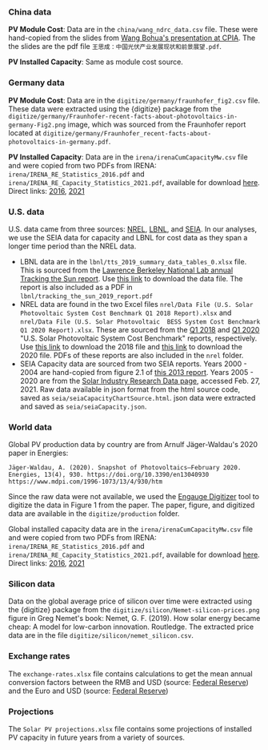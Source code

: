 ### China data

**PV Module Cost**: Data are in the `china/wang_ndrc_data.csv` file. These were hand-copied from the slides from [Wang Bohua's presentation at CPIA](https://mp.weixin.qq.com/s/lU9TW6wEjR0Fe9cOYk221A). The the slides are the pdf file `王思成：中国光伏产业发展现状和前景展望.pdf`.

**PV Installed Capacity**: Same as module cost source.

### Germany data

**PV Module Cost**: Data are in the `digitize/germany/fraunhofer_fig2.csv` file. These data were extracted using the {digitize} package from the `digitize/germany/Fraunhofer-recent-facts-about-photovoltaics-in-germany-Fig2.png` image, which was sourced from the Fraunhofer report located at `digitize/germany/Fraunhofer_recent-facts-about-photovoltaics-in-germany.pdf`.

**PV Installed Capacity**: Data are in the `irena/irenaCumCapacityMw.csv` file and were copied from two PDFs from IRENA: `irena/IRENA_RE_Statistics_2016.pdf` and `irena/IRENA_RE_Capacity_Statistics_2021.pdf`, available for download [here](https://www.irena.org/Statistics/Download-Data). Direct links: [2016](https://www.irena.org/publications/2016/Jul/Renewable-Energy-Statistics-2016), [2021](https://www.irena.org/publications/2021/March/Renewable-Capacity-Statistics-2021)

### U.S. data

U.S. data came from three sources: [NREL](https://www.nrel.gov/), [LBNL](https://www.lbl.gov/), and [SEIA](https://www.seia.org/). In our analyses, we use the SEIA data for capacity and LBNL for cost data as they span a longer time period than the NREL data.

- LBNL data are in the `lbnl/tts_2019_summary_data_tables_0.xlsx` file. This is sourced from the [Lawrence Berkeley National Lab annual Tracking the Sun report](https://emp.lbl.gov/tracking-the-sun). Use [this link](https://emp.lbl.gov/sites/default/files/tts_2019_summary_data_tables_0.xlsx) to download the data file. The report is also included as a PDF in `lbnl/tracking_the_sun_2019_report.pdf`
- NREL data are found in the two Excel files `nrel/Data File (U.S. Solar Photovoltaic System Cost Benchmark Q1 2018 Report).xlsx` and `nrel/Data File (U.S. Solar Photovoltaic  BESS System Cost Benchmark Q1 2020 Report).xlsx`. These are sourced from the
[Q1 2018](https://data.nrel.gov/submissions/103) and [Q1 2020](https://data.nrel.gov/submissions/158) "U.S. Solar Photovoltaic System Cost Benchmark" reports, respectively. Use [this link](https://data.nrel.gov/system/files/103/Data%20File%20%28U.S.%20Solar%20Photovoltaic%20System%20Cost%20Benchmark%20Q1%202018%20Report%29.xlsx) to download the 2018 file and [this link](https://data.nrel.gov/system/files/158/Data%20File%20%28U.S.%20Solar%20Photovoltaic%20%20BESS%20System%20Cost%20Benchmark%20Q1%202020%20Report%29.xlsx) to download the 2020 file. PDFs of these reports are also included in the `nrel` folder.
- SEIA Capacity data are sourced from two SEIA reports. Years 2000 - 2004 are hand-copied from figure 2.1 of [this 2013 report](https://www.seia.org/research-resources/solar-market-insight-report-2013-year-review). Years 2005 - 2020 are from the [Solar Industry Research Data page](https://www.seia.org/solar-industry-research-data), accessed Feb. 27, 2021. Raw data available in json format from the html source code, saved as `seia/seiaCapacityChartSource.html`. json data were extracted and saved as `seia/seiaCapacity.json`.

### World data

Global PV production data by country are from Arnulf Jäger-Waldau's 2020 paper in Energies:

    Jäger-Waldau, A. (2020). Snapshot of Photovoltaics—February 2020.
    Energies, 13(4), 930. https://doi.org/10.3390/en13040930
    https://www.mdpi.com/1996-1073/13/4/930/htm

Since the raw data were not available, we used the [Engauge Digitizer](https://markummitchell.github.io/engauge-digitizer/) tool to digitize the data in Figure 1 from the paper. The paper, figure, and digitized data are available in the `digitize/production` folder.

Global installed capacity data are in the `irena/irenaCumCapacityMw.csv` file and were copied from two PDFs from IRENA: `irena/IRENA_RE_Statistics_2016.pdf` and `irena/IRENA_RE_Capacity_Statistics_2021.pdf`, available for download [here](https://www.irena.org/Statistics/Download-Data). Direct links: [2016](https://www.irena.org/publications/2016/Jul/Renewable-Energy-Statistics-2016), [2021](https://www.irena.org/publications/2021/March/Renewable-Capacity-Statistics-2021)

### Silicon data

Data on the global average price of silicon over time were extracted using the {digitize} package from the `digitize/silicon/Nemet-silicon-prices.png` figure in Greg Nemet's book: Nemet, G. F. (2019). How solar energy became cheap: A model for low-carbon innovation. Routledge. The extracted price data are in the file `digitize/silicon/nemet_silicon.csv`.

### Exchange rates

The `exchange-rates.xlsx` file contains calculations to get the mean annual conversion factors between the RMB and USD (source: [Federal Reserve](https://www.federalreserve.gov/releases/h10/hist/dat00_ch.htm)) and the Euro and USD (source: [Federal Reserve](https://www.federalreserve.gov/releases/h10/hist/dat00_eu.htm))

### Projections

The `Solar PV projections.xlsx` file contains some projections of installed PV capacity in future years from a variety of sources.
